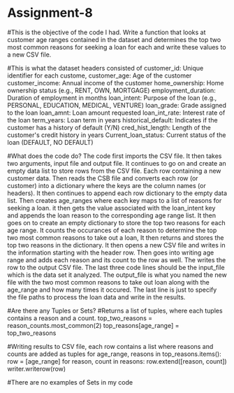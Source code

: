 # Assignment-8
#This is the objective of the code I had.
Write a function that looks at customer age ranges contained in the dataset and determines the top two most common reasons for seeking a loan for each and write these values to a new CSV file.

#This is what the dataset headers consisted of
customer_id: Unique identifier for each custome, customer_age: Age of the customer customer_income: Annual income of the customer home_ownership: Home ownership status (e.g., RENT, OWN, MORTGAGE) employment_duration: Duration of employment in months loan_intent: Purpose of the loan (e.g., PERSONAL, EDUCATION, MEDICAL, VENTURE) loan_grade: Grade assigned to the loan loan_amnt: Loan amount requested loan_int_rate: Interest rate of the loan term_years: Loan term in years historical_default: Indicates if the customer has a history of default (Y/N) cred_hist_length: Length of the customer's credit history in years Current_loan_status: Current status of the loan (DEFAULT, NO DEFAULT)

#What does the code do?
The code first imports the CSV file. 
It then takes two arguments, input file and output file.
It continues to go on and create an empty data list to store rows from the CSV file. Each row containing a new customer data.
Then reads the CSB file and converts each row (or customer) into a dictionary where the keys are the column names (or headers). 
It then continues to append each row dictionary to the empty data list.
Then creates age_ranges where each key maps to a list of reasons for seeking a loan.
it then gets the value associated with the loan_intent key and appends the loan reason to the corresponding age range list.
It then goes on to create an empty dictionary to store the top two reasons for each age range.
It counts the occurances of each reason to determine the top two most common reasons to take out a loan,
It then returns and stores the top two reasons in the dictionary.
It then opens a new CSV file and writes in the information starting with the header row.
Then goes into writing age range and adds each reason and its count to the row as well. The writes the row to the output CSV file. 
The last three code lines should be the input_file which is the data set it analyzed.
The output_file is what you named the new file with the two most common reasons to take out loan along with the age_range and how many times it occured. 
The last line is just to specify the file paths to process the loan data and write in the results.

#Are there any Tuples or Sets?
#Returns a list of tuples, where each tuples contains a reason and a count.
top_two_reasons = reason_counts.most_common(2)
        top_reasons[age_range] = top_two_reasons
        
#Writing results to CSV file, each row contains a list where reasons and counts are added as tuples
for age_range, reasons in top_reasons.items():
            row = [age_range]
            for reason, count in reasons:
                row.extend([reason, count])
            writer.writerow(row)

#There are no examples of Sets in my code
            


        
